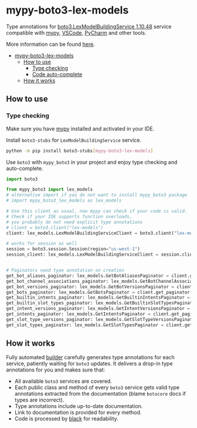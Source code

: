 # mypy-boto3-lex-models

Type annotations for
[boto3.LexModelBuildingService 1.10.48](https://boto3.amazonaws.com/v1/documentation/api/1.10.48/reference/services/lex-models.html#LexModelBuildingService) service
compatible with [mypy](https://github.com/python/mypy), [VSCode](https://code.visualstudio.com/),
[PyCharm](https://www.jetbrains.com/pycharm/) and other tools.

More information can be found [here](https://vemel.github.io/mypy_boto3/).

- [mypy-boto3-lex-models](#mypy-boto3-lex-models)
  - [How to use](#how-to-use)
    - [Type checking](#type-checking)
    - [Code auto-complete](#code-auto-complete)
  - [How it works](#how-it-works)

## How to use

### Type checking

Make sure you have [mypy](https://github.com/python/mypy) installed and activated in your IDE.

Install `boto3-stubs` for `LexModelBuildingService` service.

```bash
python -m pip install boto3-stubs[mypy-boto3-lex-models]
```

Use `boto3` with `mypy_boto3` in your project and enjoy type checking and auto-complete.

```python
import boto3

from mypy_boto3 import lex_models
# alternative import if you do not want to install mypy_boto3 package
# import mypy_boto3_lex_models as lex_models

# Use this client as usual, now mypy can check if your code is valid.
# Check if your IDE supports function overloads,
# you probably do not need explicit type annotations
# client = boto3.client("lex-models")
client: lex_models.LexModelBuildingServiceClient = boto3.client("lex-models")

# works for session as well
session = boto3.session.Session(region="us-west-1")
session_client: lex_models.LexModelBuildingServiceClient = session.client("lex-models")


# Paginators need type annotation on creation
get_bot_aliases_paginator: lex_models.GetBotAliasesPaginator = client.get_paginator("get_bot_aliases")
get_bot_channel_associations_paginator: lex_models.GetBotChannelAssociationsPaginator = client.get_paginator("get_bot_channel_associations")
get_bot_versions_paginator: lex_models.GetBotVersionsPaginator = client.get_paginator("get_bot_versions")
get_bots_paginator: lex_models.GetBotsPaginator = client.get_paginator("get_bots")
get_builtin_intents_paginator: lex_models.GetBuiltinIntentsPaginator = client.get_paginator("get_builtin_intents")
get_builtin_slot_types_paginator: lex_models.GetBuiltinSlotTypesPaginator = client.get_paginator("get_builtin_slot_types")
get_intent_versions_paginator: lex_models.GetIntentVersionsPaginator = client.get_paginator("get_intent_versions")
get_intents_paginator: lex_models.GetIntentsPaginator = client.get_paginator("get_intents")
get_slot_type_versions_paginator: lex_models.GetSlotTypeVersionsPaginator = client.get_paginator("get_slot_type_versions")
get_slot_types_paginator: lex_models.GetSlotTypesPaginator = client.get_paginator("get_slot_types")
```

## How it works

Fully automated [builder](https://github.com/vemel/mypy_boto3) carefully generates
type annotations for each service, patiently waiting for `boto3` updates. It delivers
a drop-in type annotations for you and makes sure that:

- All available `boto3` services are covered.
- Each public class and method of every `boto3` service gets valid type annotations
  extracted from the documentation (blame `botocore` docs if types are incorrect).
- Type annotations include up-to-date documentation.
- Link to documentation is provided for every method.
- Code is processed by [black](https://github.com/psf/black) for readability.